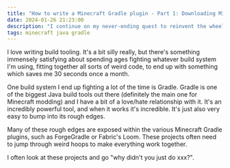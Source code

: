 ```yaml
---
title: "How to write a Minecraft Gradle plugin - Part 1: Downloading Minecraft"
date: 2024-01-26 21:23:00
description: "I continue on my never-ending quest to reinvent the wheel, and this time bring you along for the ride."
tags: minecraft java gradle
---
```


I love writing build tooling. It's a bit silly really, but there's something immensely satisfying about spending ages
fighting whatever build system I'm using, fitting together all sorts of weird code, to end up with something which saves
me 30 seconds once a month.

One build system I end up fighting a lot of the time is Gradle. Gradle is one of the biggest Java build tools out there
(definitely the main one for Minecraft modding) and I have a bit of a love/hate relationship with it. It's an incredibly
powerful tool, and when it works it's incredible. It's just also very easy to bump into its rough edges.

Many of these rough edges are exposed within the various Minecraft Gradle plugins, such as ForgeGradle or Fabric's
Loom. These projects often need to jump through weird hoops to make everything work together.


I often look at these
projects and go "why didn't you just do xxx?".
